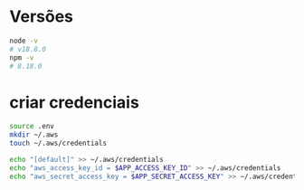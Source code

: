 # Versões

```sh
node -v 
# v18.8.0
npm -v
# 8.18.0
```
# criar credenciais

```sh
source .env
mkdir ~/.aws
touch ~/.aws/credentials

echo "[default]" >> ~/.aws/credentials
echo "aws_access_key_id = $APP_ACCESS_KEY_ID" >> ~/.aws/credentials
echo "aws_secret_access_key = $APP_SECRET_ACCESS_KEY" >> ~/.aws/credentials
```

# 